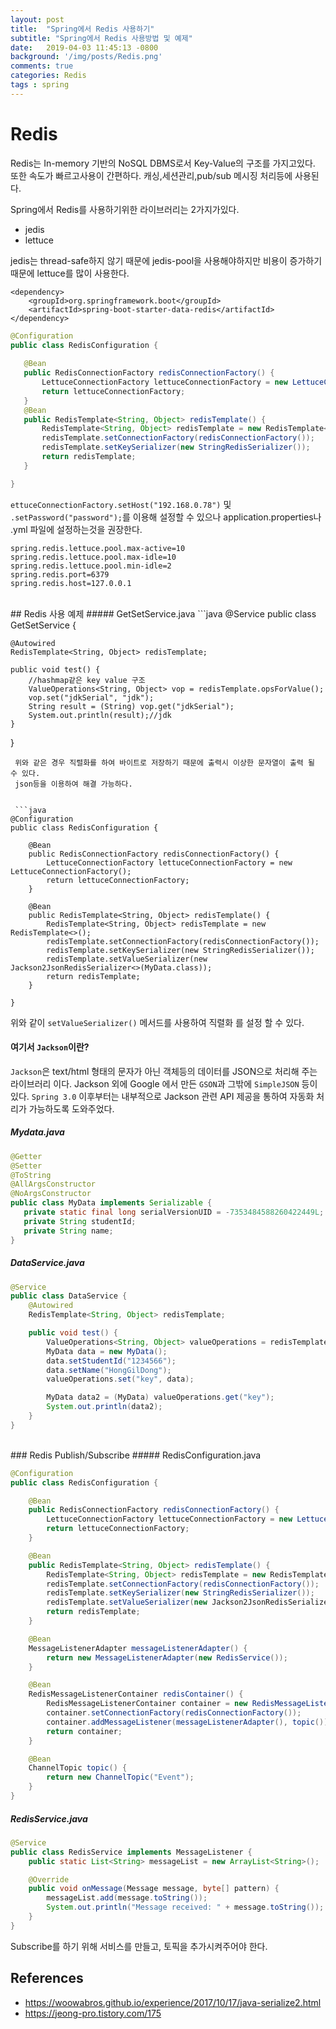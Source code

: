 ```yaml
---
layout: post
title:  "Spring에서 Redis 사용하기"
subtitle: "Spring에서 Redis 사용방법 및 예제"
date:   2019-04-03 11:45:13 -0800
background: '/img/posts/Redis.png'
comments: true
categories: Redis
tags : spring
---
```


# Redis

Redis는 In-memory 기반의 NoSQL DBMS로서 Key-Value의 구조를 가지고있다.
또한 속도가 빠르고사용이 간편하다. 캐싱,세션관리,pub/sub 메시징 처리등에 사용된다.

Spring에서 Redis를 사용하기위한 라이브러리는 2가지가있다.
 - jedis
 - lettuce
 
 jedis는 thread-safe하지 않기 때문에  jedis-pool을 사용해야하지만 비용이 증가하기 때문에 lettuce를 많이 사용한다.
 
 ```
 <dependency>
     <groupId>org.springframework.boot</groupId>
     <artifactId>spring-boot-starter-data-redis</artifactId>
 </dependency>
 ```
 
 ```java
@Configuration
public class RedisConfiguration {
    
    @Bean
    public RedisConnectionFactory redisConnectionFactory() {
        LettuceConnectionFactory lettuceConnectionFactory = new LettuceConnectionFactory();
        return lettuceConnectionFactory;
    }
    @Bean
    public RedisTemplate<String, Object> redisTemplate() {
        RedisTemplate<String, Object> redisTemplate = new RedisTemplate<>();
        redisTemplate.setConnectionFactory(redisConnectionFactory());
        redisTemplate.setKeySerializer(new StringRedisSerializer());
        return redisTemplate;
    }
 
}
```

`ettuceConnectionFactory.setHost("192.168.0.78")` 및 ` .setPassword("password");`를 이용해 설정할 수 있으나 
 application.properties나 .yml 파일에 설정하는것을 권장한다.
 
 ```
 spring.redis.lettuce.pool.max-active=10
 spring.redis.lettuce.pool.max-idle=10
 spring.redis.lettuce.pool.min-idle=2
 spring.redis.port=6379
 spring.redis.host=127.0.0.1
 ```
 
 <br>
## Redis 사용 예제
##### GetSetService.java
 ```java
@Service
public class GetSetService {
    
    @Autowired
    RedisTemplate<String, Object> redisTemplate;
    
    public void test() {
        //hashmap같은 key value 구조
        ValueOperations<String, Object> vop = redisTemplate.opsForValue();
        vop.set("jdkSerial", "jdk");
        String result = (String) vop.get("jdkSerial");
        System.out.println(result);//jdk
    }
}
```
 위와 같은 경우 직렬화를 하여 바이트로 저장하기 때문에 출력시 이상한 문자열이 출력 될 수 있다.
 json등을 이용하여 해결 가능하다.
 
 
 ```java
@Configuration
public class RedisConfiguration {

    @Bean
    public RedisConnectionFactory redisConnectionFactory() {
        LettuceConnectionFactory lettuceConnectionFactory = new LettuceConnectionFactory();
        return lettuceConnectionFactory;
    }

    @Bean
    public RedisTemplate<String, Object> redisTemplate() {
        RedisTemplate<String, Object> redisTemplate = new RedisTemplate<>();
        redisTemplate.setConnectionFactory(redisConnectionFactory());
        redisTemplate.setKeySerializer(new StringRedisSerializer());
        redisTemplate.setValueSerializer(new Jackson2JsonRedisSerializer<>(MyData.class));
        return redisTemplate;
    }

}
```
위와 같이 `setValueSerializer()` 메서드를 사용하여 직렬화 를 설정 할 수 있다.

#### 여기서 `Jackson`이란?
`Jackson`은 text/html 형태의 문자가 아닌 객체등의 데이터를 JSON으로 처리해 주는 라이브러리 이다.
Jackson 외에 Google 에서 만든 `GSON`과 그밖에 `SimpleJSON` 등이 있다.
`Spring 3.0` 이후부터는 내부적으로 Jackson 관련 API 제공을 통하여 자동화 처리가 가능하도록 도와주었다.
 
##### Mydata.java
 ```java
@Getter
@Setter
@ToString
@AllArgsConstructor
@NoArgsConstructor
public class MyData implements Serializable {
    private static final long serialVersionUID = -7353484588260422449L;
    private String studentId;
    private String name;
}
```

##### DataService.java
```java
@Service
public class DataService {
    @Autowired
    RedisTemplate<String, Object> redisTemplate;

    public void test() {
        ValueOperations<String, Object> valueOperations = redisTemplate.opsForValue();
        MyData data = new MyData();
        data.setStudentId("1234566");
        data.setName("HongGilDong");
        valueOperations.set("key", data);

        MyData data2 = (MyData) valueOperations.get("key");
        System.out.println(data2);
    }
}
```
<br>
### Redis Publish/Subscribe
##### RedisConfiguration.java
  
```java
@Configuration
public class RedisConfiguration {

    @Bean
    public RedisConnectionFactory redisConnectionFactory() {
        LettuceConnectionFactory lettuceConnectionFactory = new LettuceConnectionFactory();
        return lettuceConnectionFactory;
    }

    @Bean
    public RedisTemplate<String, Object> redisTemplate() {
        RedisTemplate<String, Object> redisTemplate = new RedisTemplate<>();
        redisTemplate.setConnectionFactory(redisConnectionFactory());
        redisTemplate.setKeySerializer(new StringRedisSerializer());
        redisTemplate.setValueSerializer(new Jackson2JsonRedisSerializer<>(MyData.class));
        return redisTemplate;
    }

    @Bean
    MessageListenerAdapter messageListenerAdapter() {
        return new MessageListenerAdapter(new RedisService());
    }

    @Bean
    RedisMessageListenerContainer redisContainer() {
        RedisMessageListenerContainer container = new RedisMessageListenerContainer();
        container.setConnectionFactory(redisConnectionFactory());
        container.addMessageListener(messageListenerAdapter(), topic());
        return container;
    }

    @Bean
    ChannelTopic topic() {
        return new ChannelTopic("Event");
    }
}
```
##### RedisService.java
```java
@Service
public class RedisService implements MessageListener {
    public static List<String> messageList = new ArrayList<String>();

    @Override
    public void onMessage(Message message, byte[] pattern) {
        messageList.add(message.toString());
        System.out.println("Message received: " + message.toString());
    }
}
```
Subscribe를 하기 위해 서비스를 만들고, 토픽을 추가시켜주어야 한다. 

## References

<ul style="white-space: nowrap; overflow: hidden;text-overflow: ellipsis;">
	<li><a href="https://woowabros.github.io/experience/2017/10/17/java-serialize2.html">https://woowabros.github.io/experience/2017/10/17/java-serialize2.html</a></li>
	<li><a href="https://jeong-pro.tistory.com/175">https://jeong-pro.tistory.com/175</a></li>
</ul>